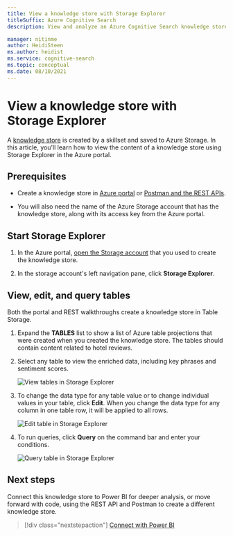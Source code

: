 ```yaml
---
title: View a knowledge store with Storage Explorer
titleSuffix: Azure Cognitive Search
description: View and analyze an Azure Cognitive Search knowledge store with the Azure portal's Storage Explorer.

manager: nitinme
author: HeidiSteen
ms.author: heidist
ms.service: cognitive-search
ms.topic: conceptual
ms.date: 08/10/2021
---
```


# View a knowledge store with Storage Explorer

A [knowledge store](knowledge-store-concept-intro.md) is created by a skillset and saved to Azure Storage. In this article, you'll learn how to view the content of a knowledge store using Storage Explorer in the Azure portal.

## Prerequisites

+ Create a knowledge store in [Azure portal](knowledge-store-create-portal.md) or [Postman and the REST APIs](knowledge-store-create-rest.md).

+ You will also need the name of the Azure Storage account that has the knowledge store, along with its access key from the Azure portal.

## Start Storage Explorer

1. In the Azure portal, [open the Storage account](https://ms.portal.azure.com/#blade/HubsExtension/BrowseResourceBlade/resourceType/Microsoft.Storage%2storageAccounts/) that you used to create the knowledge store.

1. In the storage account's left navigation pane, click **Storage Explorer**.

## View, edit, and query tables

Both the portal and REST walkthroughs create a knowledge store in Table Storage.

1. Expand the **TABLES** list to show a list of Azure table projections that were created when you created the knowledge store. The tables should contain content related to hotel reviews.

1. Select any table to view the enriched data, including key phrases and sentiment scores.

   ![View tables in Storage Explorer](media/knowledge-store-view-storage-explorer/storage-explorer-tables.png "View tables in Storage Explorer")

1. To change the data type for any table value or to change individual values in your table, click **Edit**. When you change the data type for any column in one table row, it will be applied to all rows.

   ![Edit table in Storage Explorer](media/knowledge-store-view-storage-explorer/storage-explorer-edit-table.png "Edit table in Storage Explorer")

1. To run queries, click **Query** on the command bar and enter your conditions.  

   ![Query table in Storage Explorer](media/knowledge-store-view-storage-explorer/storage-explorer-query-table.png "Query table in Storage Explorer")

## Next steps

Connect this knowledge store to Power BI for deeper analysis, or move forward with code, using the REST API and Postman to create a different knowledge store.

> [!div class="nextstepaction"]
> [Connect with Power BI](knowledge-store-connect-power-bi.md)
